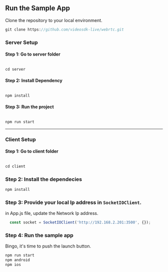 
## Run the Sample App

Clone the repository to your local environment.

```js
git clone https://github.com/videosdk-live/webrtc.git
```

### Server Setup

#### Step 1: Go to server folder

```js

cd server

```

#### Step 2: Install Dependency
```js

npm install
```

#### Step 3: Run the project
```js

npm run start
```
---

### Client Setup


#### Step 1: Go to client folder

```js

cd client
```

### Step 2: Install the dependecies

```js
npm install
```

### Step 3: Provide your local Ip address in `SocketIOClient`.

 in App.js file, update the Network Ip address.
 
```js
  const socket = SocketIOClient('http://192.168.2.201:3500', {});
```


### Step 4: Run the sample app

Bingo, it's time to push the launch button.

```js
npm run start
npm android
npm ios
```
